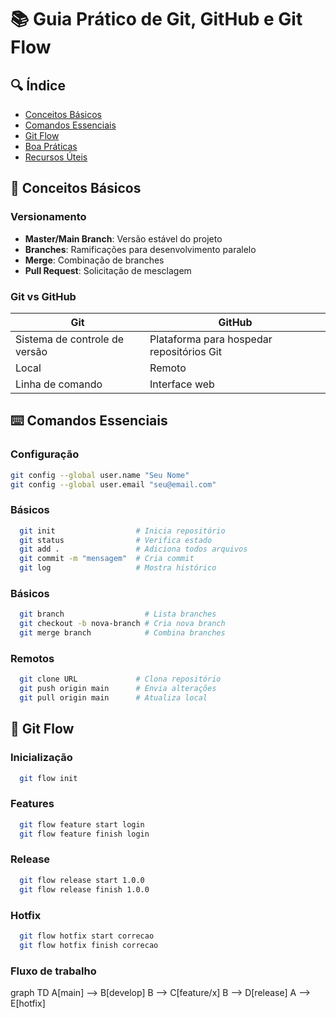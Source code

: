 # 📚 Guia Prático de Git, GitHub e Git Flow

## 🔍 Índice
- [Conceitos Básicos](#-conceitos-básicos)
- [Comandos Essenciais](#-comandos-essenciais)
- [Git Flow](#-git-flow)
- [Boa Práticas](#-boas-práticas)
- [Recursos Úteis](#-recursos-úteis)

## 🌟 Conceitos Básicos

### Versionamento
- **Master/Main Branch**: Versão estável do projeto
- **Branches**: Ramificações para desenvolvimento paralelo
- **Merge**: Combinação de branches
- **Pull Request**: Solicitação de mesclagem

### Git vs GitHub
| Git | GitHub |
|-----|--------|
| Sistema de controle de versão | Plataforma para hospedar repositórios Git |
| Local | Remoto |
| Linha de comando | Interface web |

## ⌨️ Comandos Essenciais

### Configuração
```bash
git config --global user.name "Seu Nome"
git config --global user.email "seu@email.com"
```

### Básicos
```bash
  git init                  # Inicia repositório
  git status                # Verifica estado
  git add .                 # Adiciona todos arquivos
  git commit -m "mensagem"  # Cria commit
  git log                   # Mostra histórico
```
 
### Básicos
```bash
  git branch                  # Lista branches
  git checkout -b nova-branch # Cria nova branch
  git merge branch            # Combina branches
```
### Remotos
```bash
  git clone URL             # Clona repositório
  git push origin main      # Envia alterações
  git pull origin main      # Atualiza local
```

## 🌊 Git Flow

### Inicialização
```bash
  git flow init
```

### Features
```bash
  git flow feature start login
  git flow feature finish login
```

### Release
```bash
  git flow release start 1.0.0
  git flow release finish 1.0.0
```

### Hotfix
```bash
  git flow hotfix start correcao
  git flow hotfix finish correcao
```

### Fluxo de trabalho

graph TD
  A[main] --> B[develop]
  B --> C[feature/x]
  B --> D[release]
  A --> E[hotfix]
